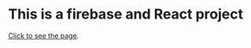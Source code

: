 # This is a firebase and React project

 [Click to see the page](https://blog-app-three-rho.vercel.app/).
